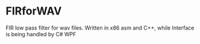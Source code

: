 # FIRforWAV
FIR low pass filter for wav files. Written in x86 asm and C++, while Interface is being handled by C# WPF
